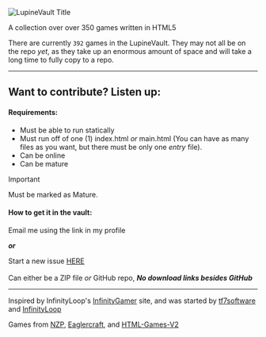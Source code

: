 ![LupineVault Title](https://github.com/LupineVault/LupineVault/blob/9b48de37df4ba9a69dc613817c497c84ce27e57a/tinyTitle.png)

A collection over over 350 games written in HTML5

There are currently ```392``` games in the LupineVault. They may not all be on the repo _yet_, as they take up an enormous amount of space and will take a long time to fully copy to a repo.

---
## Want to contribute? Listen up:

#### Requirements:

- Must be able to run statically
- Must run off of one (1) index.html _or_ main.html (You can have as many files as you want, but there must be only one _entry_ file).
- Can be online
- Can be mature
> [!IMPORTANT]
> Must be marked as Mature.

#### How to get it in the vault:

  Email me using the link in my profile
  
___or___

  Start a new issue [HERE](https://github.com/LupineVault/LupineVault/issues/new?assignees=InfinityLoop1%2C+tf7software&labels=enhancement%2C+New+Game&projects=&template=game-addition.md&title=Game+Addition+%5BGame+Title%5D)
    <br><br>Can either be a ZIP file _or_ GitHub repo, ***No download links besides GitHub***

---
Inspired by InfinityLoop's [InfinityGamer](https://github.com/InfinityGamer-Game-Site) site, and was started by [tf7software](https://github.com/tf7software) and [InfinityLoop](https://github.com/InfinityLoop1)

Games from [NZP](https://github.com/nzp-team), [Eaglercraft](https://eaglercraft.com/), and [HTML-Games-V2](https://github.com/tw31122007/HTML-Games-V2)


